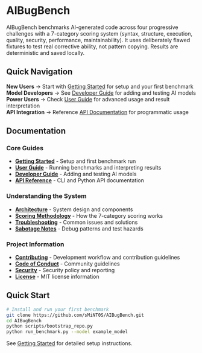 # AIBugBench

AIBugBench benchmarks AI-generated code across four progressive challenges with a 7-category scoring system (syntax, structure, execution, quality, security, performance, maintainability). It uses deliberately flawed fixtures to test real corrective ability, not pattern copying. Results are deterministic and saved locally.

## Quick Navigation

**New Users** → Start with [Getting Started](getting-started.md) for setup and your first benchmark  
**Model Developers** → See [Developer Guide](developer-guide.md) for adding and testing AI models  
**Power Users** → Check [User Guide](user-guide.md) for advanced usage and result interpretation  
**API Integration** → Reference [API Documentation](api-reference.md) for programmatic usage

## Documentation

### Core Guides

- **[Getting Started](getting-started.md)** - Setup and first benchmark run
- **[User Guide](user-guide.md)** - Running benchmarks and interpreting results
- **[Developer Guide](developer-guide.md)** - Adding and testing AI models
- **[API Reference](api-reference.md)** - CLI and Python API documentation

### Understanding the System

- **[Architecture](architecture.md)** - System design and components
- **[Scoring Methodology](scoring-methodology.md)** - How the 7-category scoring works
- **[Troubleshooting](troubleshooting.md)** - Common issues and solutions
- **[Sabotage Notes](sabotage-notes.md)** - Debug patterns and test hazards

### Project Information

- **[Contributing](contributing.md)** - Development workflow and contribution guidelines
- **[Code of Conduct](code-of-conduct.md)** - Community guidelines
- **[Security](security.md)** - Security policy and reporting
- **[License](license.md)** - MIT license information

## Quick Start

```bash
# Install and run your first benchmark
git clone https://github.com/sMiNT0S/AIBugBench.git
cd AIBugBench
python scripts/bootstrap_repo.py
python run_benchmark.py --model example_model
```

See [Getting Started](getting-started.md) for detailed setup instructions.
